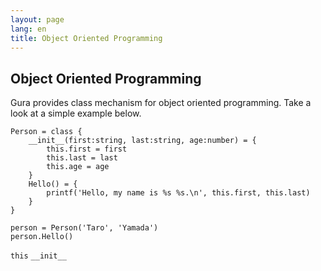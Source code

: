 ```yaml
---
layout: page
lang: en
title: Object Oriented Programming
---
```


Object Oriented Programming
---------------------------

Gura provides class mechanism for object oriented programming.
Take a look at a simple example below.

    Person = class {
        __init__(first:string, last:string, age:number) = {
            this.first = first
            this.last = last
            this.age = age
        }
        Hello() = {
            printf('Hello, my name is %s %s.\n', this.first, this.last)
        }
    }
    
    person = Person('Taro', 'Yamada')
    person.Hello()

`this`
`__init__`

